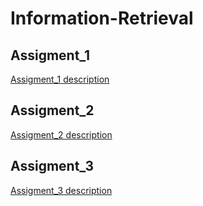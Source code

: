 # Information-Retrieval

## Assigment_1

[Assigment_1 description]("RI_assignment1%20.pdf)

## Assigment_2

[Assigment_2 description](RI_assignment2.pdf)


## Assigment_3

[Assigment_3 description](RI_assignment3.pdf)
